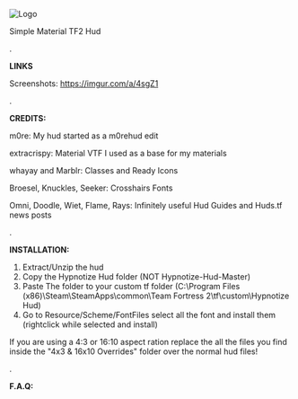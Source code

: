 ![Logo](https://i.imgur.com/SEnC0Zf.png)


Simple Material TF2 Hud

.

**LINKS**

Screenshots: https://imgur.com/a/4sgZ1

.

**CREDITS:**

m0re: My hud started as a m0rehud edit

extracrispy: Material VTF I used as a base for my materials

whayay and Marblr: Classes and Ready Icons

Broesel, Knuckles, Seeker: Crosshairs Fonts

Omni, Doodle, Wiet, Flame, Rays: Infinitely useful Hud Guides and Huds.tf news posts

.

**INSTALLATION:**

1. Extract/Unzip the hud
2. Copy the Hypnotize Hud folder (NOT Hypnotize-Hud-Master)
3. Paste The folder to your custom tf folder (C:\Program Files (x86)\Steam\SteamApps\common\Team Fortress 2\tf\custom\Hypnotize Hud)
4. Go to Resource/Scheme/FontFiles select all the font and install them (rightclick while selected and install)

If you are using a 4:3 or 16:10 aspect ration replace the all the files you find inside the "4x3 & 16x10 Overrides" folder over the normal hud files!

.

**F.A.Q:**


